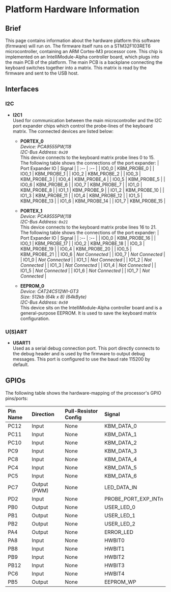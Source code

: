 Platform Hardware Information
============================

Brief
-----

This page contains information about the hardware platform this software (firmware) will run on. The firmware itself
runs on a STM32F103RET6 microcontroller, containing an ARM Cortex-M3 processor core. This chip is implemented on an
IntelliModule-Alpha controller board, which plugs into the main PCB of the platform. The main PCB is a backplane
connecting the keyboard switches together into a matrix. This matrix is read by the firmware and sent to the USB host.

Interfaces
----------

### I2C

- **I2C1**<br/>
  Used for communication between the main microcontroller and the I2C port expander chips which control the probe-lines
  of the keyboard matrix. The connected devices are listed below:

  + **PORTEX_0**<br/>
    *Device: PCA9555PW,118*<br/>
    *I2C-Bus Address: `0x20`*<br/>
    This device connects to the keyboard matrix probe lines 0 to 15.<br/>
    The following table shows the connections of the port expander:
    | Port Expander IO | Signal |
    | :-- | :-- |
    | IO0_0 | KBM_PROBE_0 |
    | IO0_1 | KBM_PROBE_1 |
    | IO0_2 | KBM_PROBE_2 |
    | IO0_3 | KBM_PROBE_3 |
    | IO0_4 | KBM_PROBE_4 |
    | IO0_5 | KBM_PROBE_5 |
    | IO0_6 | KBM_PROBE_6 |
    | IO0_7 | KBM_PROBE_7 |
    | IO1_0 | KBM_PROBE_8 |
    | IO1_1 | KBM_PROBE_9 |
    | IO1_2 | KBM_PROBE_10 |
    | IO1_3 | KBM_PROBE_11 |
    | IO1_4 | KBM_PROBE_12 |
    | IO1_5 | KBM_PROBE_13 |
    | IO1_6 | KBM_PROBE_14 |
    | IO1_7 | KBM_PROBE_15 |

  + **PORTEX_1**<br/>
    *Device: PCA9555PW,118*<br/>
    *I2C-Bus Address: `0x21`*<br/>
    This device connects to the keyboard matrix probe lines 16 to 21.<br/>
    The following table shows the connections of the port expander:
    | Port Expander IO | Signal |
    | :-- | :-- |
    | IO0_0 | KBM_PROBE_16 |
    | IO0_1 | KBM_PROBE_17 |
    | IO0_2 | KBM_PROBE_18 |
    | IO0_3 | KBM_PROBE_19 |
    | IO0_4 | KBM_PROBE_20 |
    | IO0_5 | KBM_PROBE_21 |
    | IO0_6 | *Not Connected* |
    | IO0_7 | *Not Connected* |
    | IO1_0 | *Not Connected* |
    | IO1_1 | *Not Connected* |
    | IO1_2 | *Not Connected* |
    | IO1_3 | *Not Connected* |
    | IO1_4 | *Not Connected* |
    | IO1_5 | *Not Connected* |
    | IO1_6 | *Not Connected* |
    | IO1_7 | *Not Connected* |

  + **EEPROM_0**<br/>
    *Device: CAT24C512WI-GT3*<br/>
    *Size: 512kb (64k x 8) (64kByte)*<br/>
    *I2C-Bus Address: `0x50`*<br/>
    This device sits on the IntelliModule-Alpha controller board and is a general-purpose EEPROM. It is used to save the
    keyboard matrix configuration.

### U(S)ART

- **USART1**<br/>
  Used as a serial debug connection port. This port directly connects to the debug header and is used by the firmware
  to output debug messages. This port is configured to use the baud rate 115200 by default.

GPIOs
-----

The following table shows the hardware-mapping of the processor's GPIO pins/ports:

| Pin Name | Direction | Pull-Resistor Config | Signal |
| :-- | :-- | :-- | :-- |
| PC12 | Input | None | KBM_DATA_0 |
| PC11 | Input | None | KBM_DATA_1 |
| PC10 | Input | None | KBM_DATA_2 |
| PC9 | Input | None | KBM_DATA_3 |
| PC8 | Input | None | KBM_DATA_4 |
| PC4 | Input | None | KBM_DATA_5 |
| PC5 | Input | None | KBM_DATA_6 |
| PC7 | Output (PWM) | None | LED_DATA_IN |
| PD2 | Input | None | PROBE_PORT_EXP_INTn |
| PB0 | Output | None | USER_LED_0 |
| PB1 | Output | None | USER_LED_1 |
| PB2 | Output | None | USER_LED_2 |
| PA4 | Output | None | ERROR_LED |
| PA8 | Input | None | HWBIT0 |
| PB8 | Input | None | HWBIT1 |
| PB9 | Input | None | HWBIT2 |
| PB12 | Input | None | HWBIT3 |
| PC6 | Input | None | HWBIT4 |
| PB5 | Output | None | EEPROM_WP |